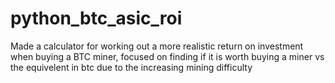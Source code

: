 # python_btc_asic_roi
Made a calculator for working out a more realistic return on investment when buying a BTC miner, focused on finding if it is worth buying a miner vs the equivelent in btc due to the increasing mining difficulty
